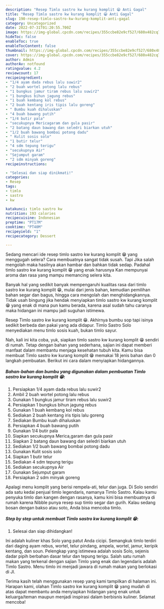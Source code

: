 ```yaml
---
description: "Resep Timlo sastro kw kurang komplit 😁 Anti Gagal"
title: "Resep Timlo sastro kw kurang komplit 😁 Anti Gagal"
slug: 190-resep-timlo-sastro-kw-kurang-komplit-anti-gagal
category: Uncategorized
date: 2022-07-31T01:20:55.700Z
image: https://img-global.cpcdn.com/recipes/355ccbe82e9cf527/680x482cq70/timlo-sastro-kw-kurang-komplit-foto-resep-utama.jpg
hideToc: false
enableToc: true
enableTocContent: false
thumbnail: https://img-global.cpcdn.com/recipes/355ccbe82e9cf527/680x482cq70/timlo-sastro-kw-kurang-komplit-foto-resep-utama.jpg
cover: https://img-global.cpcdn.com/recipes/355ccbe82e9cf527/680x482cq70/timlo-sastro-kw-kurang-komplit-foto-resep-utama.jpg
author: Admin
authorAv: notfound
ratingvalue: 4.2
reviewcount: 17
recipeingredient:
- "1/4 ayam dada rebus lalu suwir2"
- "2 buah wortel potong lalu rebus"
- "1 bungkus jamur tiram rebus lalu suwir2"
- "1 bungkus bihun jagung rebus"
- "1 buah kembang kol rebus"
- "2 buah kentang iris tipis lalu goreng"
- " Bumbu kuah dihaluskan"
- "4 buah bawang putih"
- "1/4 butir pala"
- "secukupnya Mericagaram dan gula pasir"
- "2 batang daun bawang dan seledri biarkan utuh"
- "1/2 buah bawang bombai potong dadu"
- " Kulit sosis solo"
- "1 butir telur"
- "4 sdm tepung terigu"
- "secukupnya Air"
- "Sejumput garam"
- "2 sdm minyak goreng"
recipeinstructions:

- "Selesai dan siap dinikmati!"
categories:
- Resep
tags:
- timlo
- sastro
- kw

katakunci: timlo sastro kw 
nutrition: 193 calories
recipecuisine: Indonesian
preptime: "PT17M"
cooktime: "PT40M"
recipeyield: "1"
recipecategory: Dessert

---
```



Sedang mencari ide resep timlo sastro kw kurang komplit 😁 yang menggugah selera? Cara membuatnya sangat tidak susah. Tapi Jika salah mengolah maka hasilnya akan hambar dan bahkan tidak sedap. Padahal timlo sastro kw kurang komplit 😁 yang enak harusnya Kan mempunyai aroma dan rasa yang mampu memancing selera kita.


Banyak hal yang sedikit banyak mempengaruhi kualitas rasa dari timlo sastro kw kurang komplit 😁, mulai dari jenis bahan, kemudian pemilihan bahan segar dan bagus, hingga cara mengolah dan menghidangkannya. Tidak usah bingung jika hendak menyiapkan timlo sastro kw kurang komplit 😁 yang enak di mana pun kamu berada, karena asal sudah tahu caranya maka hidangan ini mampu jadi suguhan istimewa.

Resep Timlo sastro kw kurang komplit 😁. Akhirnya bumbu sop tapi isinya sedikit berbeda dan pakai yang ada didapur. Timlo Sastro Solo menyediakan menu timlo sosis kuah, bukan timlo sayur.


Nah, kali ini kita coba, yuk, siapkan timlo sastro kw kurang komplit 😁 sendiri di rumah. Tetap dengan bahan yang sederhana, sajian ini dapat memberi manfaat dalam membantu menjaga kesehatan tubuh kita. Kamu bisa membuat Timlo sastro kw kurang komplit 😁 memakai 18 jenis bahan dan 0 langkah pembuatan. Berikut ini cara dalam menyiapkan hidangannya.

<!--inarticleads1-->

##### Bahan-bahan dan bumbu yang digunakan dalam pembuatan Timlo sastro kw kurang komplit 😁:

1. Persiapkan 1/4 ayam dada rebus lalu suwir2
1. Ambil 2 buah wortel potong lalu rebus
1. Gunakan 1 bungkus jamur tiram rebus lalu suwir2
1. Persiapkan 1 bungkus bihun jagung rebus
1. Gunakan 1 buah kembang kol rebus
1. Sediakan 2 buah kentang iris tipis lalu goreng
1. Sediakan  Bumbu kuah dihaluskan
1. Persiapkan 4 buah bawang putih
1. Gunakan 1/4 butir pala
1. Siapkan secukupnya Merica,garam dan gula pasir
1. Siapkan 2 batang daun bawang dan seledri biarkan utuh
1. Sediakan 1/2 buah bawang bombai potong dadu
1. Gunakan  Kulit sosis solo
1. Siapkan 1 butir telur
1. Sediakan 4 sdm tepung terigu
1. Sediakan secukupnya Air
1. Gunakan Sejumput garam
1. Persiapkan 2 sdm minyak goreng


Apalagi menu komplit yang berisi rempela-ati, telur dan juga. Di Solo sendiri ada satu kedai penjual timlo legendaris, namanya Timlo Sastro. Kalau kamu penyuka timlo dan kangen dengan rasanya, kamu kini bisa membuatnya di rumah karena Nibble punya resep sup timlo segar dan gurih. Kalau sedang bosan dengan bakso atau soto, Anda bisa mencoba timlo. 

<!--inarticleads2-->

##### Step by step untuk membuat Timlo sastro kw kurang komplit 😁:


1. Selesai dan siap dihidangkan!

Ini adalah kuliner khas Solo yang patut Anda cicipi. Semangkuk timlo terdiri dari daging ayam rebus, wortel, telur pindang, ampela, wortel, jamur, keripik kentang, dan soun. Pelengkap yang istimewa adalah sosis Solo, sejenis dadar pipih berbahan dasar telur dan tepung terigu. Salah satu rumah makan yang terkenal dengan sajian Timlo yang enak dan legendaris adalah Timlo Sastro. Menu timlo ini menjadi jawara di rumah makan yang berlokasi di Jl. 

Terima kasih telah menggunakan resep yang kami tampilkan di halaman ini. Harapan kami, olahan Timlo sastro kw kurang komplit 😁 yang mudah di atas dapat membantu anda menyiapkan hidangan yang enak untuk keluarga/teman maupun menjadi inspirasi dalam berbisnis kuliner. Selamat mencoba!

